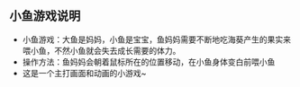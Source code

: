 ## 小鱼游戏说明
* 小鱼游戏：大鱼是妈妈，小鱼是宝宝，鱼妈妈需要不断地吃海葵产生的果实来喂小鱼，不然小鱼就会失去成长需要的体力。
* 操作方法：鱼妈妈会朝着鼠标所在的位置移动，在小鱼身体变白前喂小鱼
* 这是一个主打画面和动画的小游戏~

